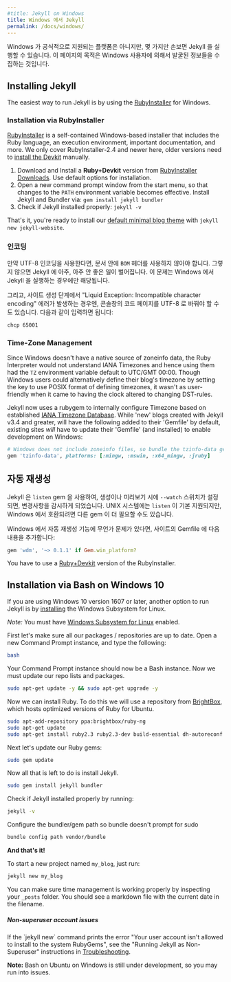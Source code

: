```yaml
---
#title: Jekyll on Windows
title: Windows 에서 Jekyll
permalink: /docs/windows/
---
```


<!--
While Windows is not an officially-supported platform, it can be used to run Jekyll with the proper tweaks. This page aims to collect some of the general knowledge and lessons that have been unearthed by Windows users.
-->
Windows 가 공식적으로 지원되는 플랫폼은 아니지만, 몇 가지만 손보면 Jekyll 을 실행할 수 있습니다. 이 페이지의 목적은 Windows 사용자에 의해서 발굴된 정보들을 수집하는 것입니다.


## Installing Jekyll
The easiest way to run Jekyll is by using the [RubyInstaller][] for Windows.

### Installation via RubyInstaller

[RubyInstaller][] is a self-contained Windows-based installer that includes the Ruby language, an execution environment, important documentation, and more.
We only cover RubyInstaller-2.4 and newer here, older versions need to [install the Devkit][Devkit-install] manually.

1. Download and Install a **Ruby+Devkit** version from [RubyInstaller Downloads][RubyInstaller-downloads].
   Use default options for installation.
2. Open a new command prompt window from the start menu, so that changes to the `PATH` environment variable becomes effective.
   Install Jekyll and Bundler via: `gem install jekyll bundler`
3. Check if Jekyll installed properly: `jekyll -v`

That's it, you're ready to install our [default minimal blog theme](https://github.com/jekyll/minima) with `jekyll new jekyll-website`.

[RubyInstaller]: https://rubyinstaller.org/
[RubyInstaller-downloads]: https://rubyinstaller.org/downloads/
[Devkit-install]: https://github.com/oneclick/rubyinstaller/wiki/Development-Kit


<!--
### Encoding
-->
### 인코딩

<!--
If you use UTF-8 encoding, make sure that no `BOM` header characters exist in your files or very, very bad things will happen to
Jekyll. This is especially relevant when you're running Jekyll on Windows.
-->
만약 UTF-8 인코딩을 사용한다면, 문서 안에 `BOM` 헤더를 사용하지 않아야 합니다. 그렇지 않으면 Jekyll 에 아주, 아주 안 좋은 일이 벌어집니다.
이 문제는 Windows 에서 Jekyll 을 실행하는 경우에만 해당됩니다.

<!--
Additionally, you might need to change the code page of the console window to UTF-8 in case you get a "Liquid Exception: Incompatible character encoding" error during the site generation process. It can be done with the following command:
-->
그리고, 사이트 생성 단계에서 "Liquid Exception: Incompatible character encoding" 에러가 발생하는 경우엔, 콘솔창의 코드 페이지를 UTF-8 로 바꿔야 할 수도 있습니다.  다음과 같이 입력하면 됩니다:

```sh
chcp 65001
```


### Time-Zone Management

Since Windows doesn't have a native source of zoneinfo data, the Ruby Interpreter would not understand IANA Timezones and hence using them had the `TZ` environment variable default to UTC/GMT 00:00.
Though Windows users could alternatively define their blog's timezone by setting the key to use POSIX format of defining timezones, it wasn't as user-friendly when it came to having the clock altered to changing DST-rules.

Jekyll now uses a rubygem to internally configure Timezone based on established [IANA Timezone Database][IANA-database].
While 'new' blogs created with Jekyll v3.4 and greater, will have the following added to their 'Gemfile' by default, existing sites *will* have to update their 'Gemfile' (and installed) to enable development on Windows:

```ruby
# Windows does not include zoneinfo files, so bundle the tzinfo-data gem
gem 'tzinfo-data', platforms: [:mingw, :mswin, :x64_mingw, :jruby]
```

[IANA-database]: https://en.wikipedia.org/wiki/List_of_tz_database_time_zones

<!--
### Auto Regeneration
-->
## 자동 재생성

<!--
Jekyll uses the `listen` gem to watch for changes when the `--watch` switch is specified during a build or serve. While `listen` has built-in support for UNIX systems, it may require an extra gem for compatibility with Windows.
-->
Jekyll 은 `listen` gem 을 사용하여, 생성이나 미리보기 시에 `--watch` 스위치가 설정되면, 변경사항을 감시하게 되었습니다. UNIX 시스템에는 `listen` 이 기본 지원되지만, Windows 에서 호환되려면 다른 gem 이 더 필요할 수도 있습니다.

<!--
Add the following to the Gemfile for your site if you have issues with auto-regeneration on Windows alone:
-->
Windows 에서 자동 재생성 기능에 무언가 문제가 있다면, 사이트의 Gemfile 에 다음 내용을 추가합니다:

```ruby
gem 'wdm', '~> 0.1.1' if Gem.win_platform?
```

You have to use a [Ruby+Devkit](https://rubyinstaller.org/downloads/) version of the RubyInstaller.


## Installation via Bash on Windows 10

If you are using Windows 10 version 1607 or later, another option to run Jekyll is by [installing][WSL-Guide] the Windows Subsystem for Linux.


*Note:* You must have [Windows Subsystem for Linux][BASH-WSL] enabled.

First let's make sure all our packages / repositories are up to date. Open a new Command Prompt instance, and type the following:

```sh
bash
```
Your Command Prompt instance should now be a Bash instance. Now we must update our repo lists and packages.

```sh
sudo apt-get update -y && sudo apt-get upgrade -y
```
Now we can install Ruby. To do this we will use a repository from [BrightBox](https://www.brightbox.com/docs/ruby/ubuntu/), which hosts optimized versions of Ruby for Ubuntu.

```sh
sudo apt-add-repository ppa:brightbox/ruby-ng
sudo apt-get update
sudo apt-get install ruby2.3 ruby2.3-dev build-essential dh-autoreconf
```

Next let's update our Ruby gems:

```sh
sudo gem update
```

Now all that is left to do is install Jekyll.

```sh
sudo gem install jekyll bundler
```

Check if Jekyll installed properly by running:

```sh
jekyll -v
```

Configure the bundler/gem path so bundle doesn't prompt for sudo

```sh
bundle config path vendor/bundle
```

**And that's it!**

To start a new project named `my_blog`, just run:

```sh
jekyll new my_blog
```

You can make sure time management is working properly by inspecting your `_posts` folder. You should see a markdown file with the current date in the filename.

<div class="note info">
  <h5>Non-superuser account issues</h5>
  <p>If the `jekyll new` command prints the error "Your user account isn't allowed to install to the system RubyGems", see the "Running Jekyll as Non-Superuser" instructions in <a href="/docs/troubleshooting/#no-sudo">Troubleshooting</a>.</p>
</div>

**Note:** Bash on Ubuntu on Windows is still under development, so you may run into issues.

[WSL-Guide]: https://msdn.microsoft.com/en-us/commandline/wsl/install_guide
[BASH-WSL]: https://msdn.microsoft.com/en-us/commandline/wsl/about

